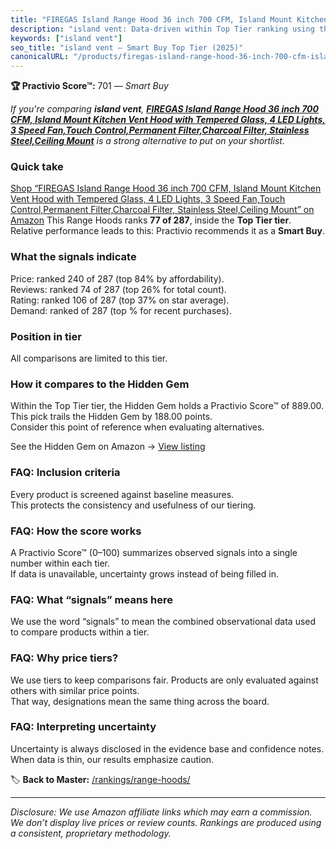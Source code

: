 ```yaml
---
title: "FIREGAS Island Range Hood 36 inch 700 CFM, Island Mount Kitchen Vent Hood with Tempered Glass, 4 LED Lights, 3 Speed Fan,Touch Control,Permanent Filter,Charcoal Filter, Stainless Steel,Ceiling Mount"
description: "island vent: Data-driven within Top Tier ranking using the Practivio Score™. Positioned by quality, value, demand, findability, momentum."
keywords: ["island vent"]
seo_title: "island vent — Smart Buy Top Tier (2025)"
canonicalURL: "/products/firegas-island-range-hood-36-inch-700-cfm-island-mount-kitchen-vent-hood-with-tempered-glass-4-led-lights-3-speed-fantouch-controlpermanent-filtercharcoal-filter-stainless-steelceiling-mount-B08BZDVG7W/"
---
```


**🏆 Practivio Score™:** 701 — _Smart Buy_


*If you're comparing **island vent**, **[FIREGAS Island Range Hood 36 inch 700 CFM, Island Mount Kitchen Vent Hood with Tempered Glass, 4 LED Lights, 3 Speed Fan,Touch Control,Permanent Filter,Charcoal Filter, Stainless Steel,Ceiling Mount](https://www.amazon.com/dp/B08BZDVG7W?tag=practivio-20)** is a strong alternative to put on your shortlist.*
### Quick take
[Shop “FIREGAS Island Range Hood 36 inch 700 CFM, Island Mount Kitchen Vent Hood with Tempered Glass, 4 LED Lights, 3 Speed Fan,Touch Control,Permanent Filter,Charcoal Filter, Stainless Steel,Ceiling Mount” on Amazon](https://www.amazon.com/dp/B08BZDVG7W?tag=practivio-20)
This Range Hoods ranks **77 of 287**, inside the **Top Tier tier**.  
Relative performance leads to this: Practivio recommends it as a **Smart Buy**.

### What the signals indicate
Price: ranked 240 of 287 (top 84% by affordability).  
Reviews: ranked 74 of 287 (top 26% for total count).  
Rating: ranked 106 of 287 (top 37% on star average).  
Demand: ranked  of 287 (top % for recent purchases).

### Position in tier
All comparisons are limited to this tier.

### How it compares to the Hidden Gem
Within the Top Tier tier, the Hidden Gem holds a Practivio Score™ of 889.00.  
This pick trails the Hidden Gem by 188.00 points.  
Consider this point of reference when evaluating alternatives.  

See the Hidden Gem on Amazon → [View listing](https://www.amazon.com/dp/B06XWH5S3Q?tag=practivio-20)

### FAQ: Inclusion criteria
Every product is screened against baseline measures.  
This protects the consistency and usefulness of our tiering.

### FAQ: How the score works
A Practivio Score™ (0–100) summarizes observed signals into a single number within each tier.  
If data is unavailable, uncertainty grows instead of being filled in.

### FAQ: What “signals” means here
We use the word “signals” to mean the combined observational data used to compare products within a tier.

### FAQ: Why price tiers?
We use tiers to keep comparisons fair. Products are only evaluated against others with similar price points.  
That way, designations mean the same thing across the board.

### FAQ: Interpreting uncertainty
Uncertainty is always disclosed in the evidence base and confidence notes.  
When data is thin, our results emphasize caution.


🏷️ **Back to Master:** [/rankings/range-hoods/](/rankings/range-hoods/)

---
_Disclosure: We use Amazon affiliate links which may earn a commission. We don’t display live prices or review counts. Rankings are produced using a consistent, proprietary methodology._
